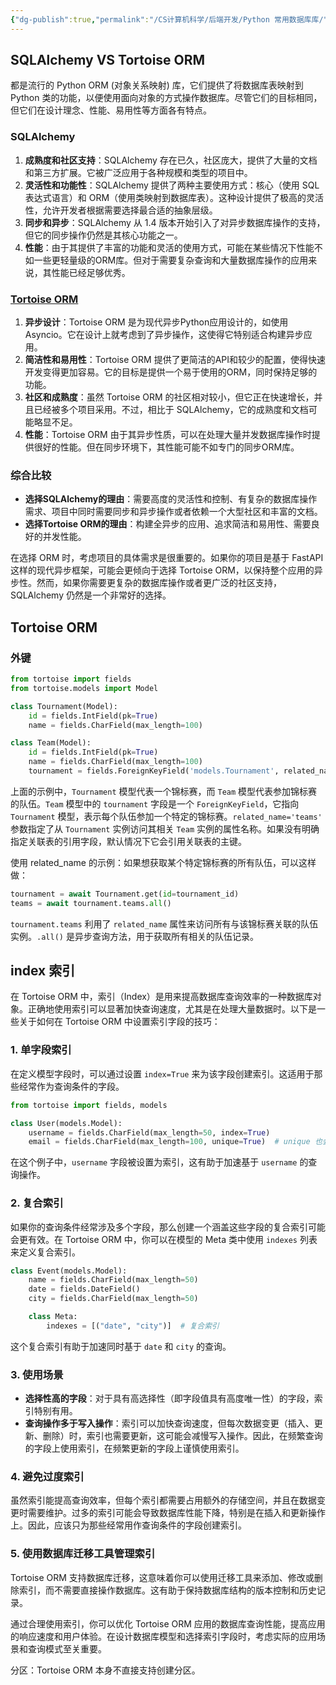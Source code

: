 ```yaml
---
{"dg-publish":true,"permalink":"/CS计算机科学/后端开发/Python 常用数据库库/","noteIcon":"","created":"2024-03-14T13:12:24.823+08:00","updated":"2024-04-24T01:01:34.112+08:00"}
---
```


## SQLAlchemy VS Tortoise ORM

都是流行的 Python ORM (对象关系映射) 库，它们提供了将数据库表映射到 Python 类的功能，以便使用面向对象的方式操作数据库。尽管它们的目标相同，但它们在设计理念、性能、易用性等方面各有特点。

### SQLAlchemy

1. **成熟度和社区支持**：SQLAlchemy 存在已久，社区庞大，提供了大量的文档和第三方扩展。它被广泛应用于各种规模和类型的项目中。
2. **灵活性和功能性**：SQLAlchemy 提供了两种主要使用方式：核心（使用 SQL 表达式语言）和 ORM（使用类映射到数据库表）。这种设计提供了极高的灵活性，允许开发者根据需要选择最合适的抽象层级。
3. **同步和异步**：SQLAlchemy 从 1.4 版本开始引入了对异步数据库操作的支持，但它的同步操作仍然是其核心功能之一。
4. **性能**：由于其提供了丰富的功能和灵活的使用方式，可能在某些情况下性能不如一些更轻量级的ORM库。但对于需要复杂查询和大量数据库操作的应用来说，其性能已经足够优秀。

### [Tortoise ORM](ORM/Tortoise%20ORM.md)

1. **异步设计**：Tortoise ORM 是为现代异步Python应用设计的，如使用 Asyncio。它在设计上就考虑到了异步操作，这使得它特别适合构建异步应用。
2. **简洁性和易用性**：Tortoise ORM 提供了更简洁的API和较少的配置，使得快速开发变得更加容易。它的目标是提供一个易于使用的ORM，同时保持足够的功能。
3. **社区和成熟度**：虽然 Tortoise ORM 的社区相对较小，但它正在快速增长，并且已经被多个项目采用。不过，相比于 SQLAlchemy，它的成熟度和文档可能略显不足。
4. **性能**：Tortoise ORM 由于其异步性质，可以在处理大量并发数据库操作时提供很好的性能。但在同步环境下，其性能可能不如专门的同步ORM库。

### 综合比较

- **选择SQLAlchemy的理由**：需要高度的灵活性和控制、有复杂的数据库操作需求、项目中同时需要同步和异步操作或者依赖一个大型社区和丰富的文档。
- **选择Tortoise ORM的理由**：构建全异步的应用、追求简洁和易用性、需要良好的并发性能。

在选择 ORM 时，考虑项目的具体需求是很重要的。如果你的项目是基于 FastAPI 这样的现代异步框架，可能会更倾向于选择 Tortoise ORM，以保持整个应用的异步性。然而，如果你需要更复杂的数据库操作或者更广泛的社区支持，SQLAlchemy 仍然是一个非常好的选择。

## Tortoise ORM
### 外键
```Python
from tortoise import fields
from tortoise.models import Model

class Tournament(Model):
    id = fields.IntField(pk=True)
    name = fields.CharField(max_length=100)

class Team(Model):
    id = fields.IntField(pk=True)
    name = fields.CharField(max_length=100)
    tournament = fields.ForeignKeyField('models.Tournament', related_name='teams')
```

上面的示例中，`Tournament` 模型代表一个锦标赛，而 `Team` 模型代表参加锦标赛的队伍。`Team` 模型中的 `tournament` 字段是一个 `ForeignKeyField`，它指向 `Tournament` 模型，表示每个队伍参加一个特定的锦标赛。`related_name='teams'` 参数指定了从 `Tournament` 实例访问其相关 `Team` 实例的属性名称。如果没有明确指定关联表的引用字段，默认情况下它会引用关联表的主键。

使用 related_name 的示例：如果想获取某个特定锦标赛的所有队伍，可以这样做：

```Python
tournament = await Tournament.get(id=tournament_id) 
teams = await tournament.teams.all()
```

`tournament.teams` 利用了 `related_name` 属性来访问所有与该锦标赛关联的队伍实例。`.all()` 是异步查询方法，用于获取所有相关的队伍记录。

## index 索引

在 Tortoise ORM 中，索引（Index）是用来提高数据库查询效率的一种数据库对象。正确地使用索引可以显著加快查询速度，尤其是在处理大量数据时。以下是一些关于如何在 Tortoise ORM 中设置索引字段的技巧：

### 1. 单字段索引

在定义模型字段时，可以通过设置 `index=True` 来为该字段创建索引。这适用于那些经常作为查询条件的字段。

```python
from tortoise import fields, models

class User(models.Model):
    username = fields.CharField(max_length=50, index=True)
    email = fields.CharField(max_length=100, unique=True)  # unique 也会创建索引
```

在这个例子中，`username` 字段被设置为索引，这有助于加速基于 `username` 的查询操作。

### 2. 复合索引

如果你的查询条件经常涉及多个字段，那么创建一个涵盖这些字段的复合索引可能会更有效。在 Tortoise ORM 中，你可以在模型的 Meta 类中使用 `indexes` 列表来定义复合索引。

```python
class Event(models.Model):
    name = fields.CharField(max_length=50)
    date = fields.DateField()
    city = fields.CharField(max_length=50)

    class Meta:
        indexes = [("date", "city")]  # 复合索引
```

这个复合索引有助于加速同时基于 `date` 和 `city` 的查询。

### 3. 使用场景

- **选择性高的字段**：对于具有高选择性（即字段值具有高度唯一性）的字段，索引特别有用。
- **查询操作多于写入操作**：索引可以加快查询速度，但每次数据变更（插入、更新、删除）时，索引也需要更新，这可能会减慢写入操作。因此，在频繁查询的字段上使用索引，在频繁更新的字段上谨慎使用索引。

### 4. 避免过度索引

虽然索引能提高查询效率，但每个索引都需要占用额外的存储空间，并且在数据变更时需要维护。过多的索引可能会导致数据库性能下降，特别是在插入和更新操作上。因此，应该只为那些经常用作查询条件的字段创建索引。

### 5. 使用数据库迁移工具管理索引

Tortoise ORM 支持数据库迁移，这意味着你可以使用迁移工具来添加、修改或删除索引，而不需要直接操作数据库。这有助于保持数据库结构的版本控制和历史记录。

通过合理使用索引，你可以优化 Tortoise ORM 应用的数据库查询性能，提高应用的响应速度和用户体验。在设计数据库模型和选择索引字段时，考虑实际的应用场景和查询模式至关重要。

分区：Tortoise ORM 本身不直接支持创建分区。